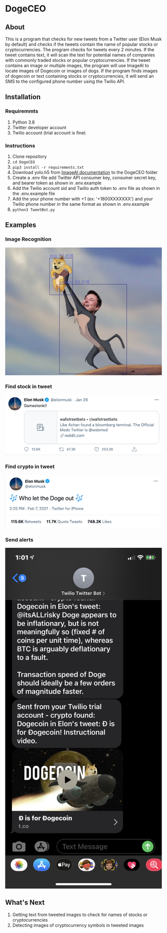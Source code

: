 # DogeCEO

## About
This is a program that checks for new tweets from a Twitter user (Elon Musk by default) and checks if the tweets contain the name of popular stocks or cryptocurrencies. The program checks for tweets every 2 minutes. If the tweet contains text, it will scan the text for potential names of companies with commonly traded stocks or popular cryptocurrencies. If the tweet contains an image or multiple images, the program will use ImageAI to locate images of Dogecoin or images of dogs. If the program finds images of dogecoin or text containing stocks or cryptocurrencies, it will send an SMS to the configured phone number using the Twilio API.

## Installation

### Requiremmts
1. Python 3.8
2. Twitter developer account
3. Twilio account (trial account is fine)

### Instructions
1. Clone repository
2. <code>cd DogeCEO</code>
3. <code>pip3 install -r requirements.txt</code>
4. Download yolo.h5 from [ImageAI documentation](https://imageai.readthedocs.io/en/latest/detection/) to the DogeCEO folder
5. Create a .env file add Twitter API consumer key, consumer secret key, and bearer token as shown in .env.example
6. Add the Twilio account sid and Twilio auth token to .env file as shown in the .env.example file
7. Add the your phone number with +1 (ex: '+1800XXXXXXX') and your Twilio phone number in the same format as shown in .env.example
7. <code>python3 TweetBot.py</code>

## Examples
### Image Recognition
<img src="public/img/doge-image.jpeg" width="600">

### Find stock in tweet
<img src="public/img/gamestop.png" width="600">

### Find crypto in tweet
<img src="public/img/dogecoin.png" width="600">

### Send alerts 
<img src="public/img/twilio-texts.PNG" width="600">

## What's Next
1. Getting text from tweeted images to check for names of stocks or cryptocurrencies
2. Detecting images of cryptocurrency symbols in tweeted images
